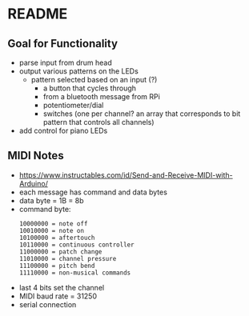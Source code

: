 # README

## Goal for Functionality
- parse input from drum head
- output various patterns on the LEDs
    - pattern selected based on an input (?)
        - a button that cycles through
        - from a bluetooth message from RPi
        - potentiometer/dial
        - switches (one per channel? an array that corresponds to bit pattern that controls all channels)
- add control for piano LEDs

## MIDI Notes
- https://www.instructables.com/id/Send-and-Receive-MIDI-with-Arduino/
- each message has command and data bytes
- data byte = 1B = 8b
- command byte:
    ```
    10000000 = note off
    10010000 = note on
    10100000 = aftertouch
    10110000 = continuous controller
    11000000 = patch change
    11010000 = channel pressure
    11100000 = pitch bend
    11110000 = non-musical commands
    ```
- last 4 bits set the channel
- MIDI baud rate = 31250
- serial connection
